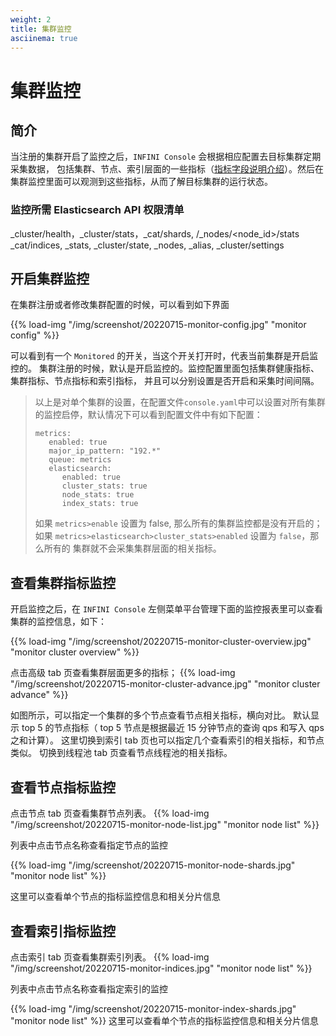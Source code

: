 ```yaml
---
weight: 2
title: 集群监控
asciinema: true
---
```


# 集群监控

## 简介

当注册的集群开启了监控之后，`INFINI Console` 会根据相应配置去目标集群定期采集数据，
包括集群、节点、索引层面的一些指标（[指标字段说明介绍](./infini-metrics-fields-description)）。然后在集群监控里面可以观测到这些指标，从而了解目标集群的运行状态。

### 监控所需 Elasticsearch API 权限清单

\_cluster/health，\_cluster/stats，\_cat/shards, /\_nodes/<node_id>/stats
\_cat/indices, \_stats, \_cluster/state, \_nodes, \_alias, \_cluster/settings

## 开启集群监控

在集群注册或者修改集群配置的时候，可以看到如下界面

{{% load-img "/img/screenshot/20220715-monitor-config.jpg" "monitor config" %}}

可以看到有一个 `Monitored` 的开关，当这个开关打开时，代表当前集群是开启监控的。
集群注册的时候，默认是开启监控的。监控配置里面包括集群健康指标、集群指标、节点指标和索引指标，
并且可以分别设置是否开启和采集时间间隔。

> 以上是对单个集群的设置，在配置文件`console.yaml`中可以设置对所有集群的监控启停，默认情况下可以看到配置文件中有如下配置：
>
> ```aidl
> metrics:
>    enabled: true
>    major_ip_pattern: "192.*"
>    queue: metrics
>    elasticsearch:
>       enabled: true
>       cluster_stats: true
>       node_stats: true
>       index_stats: true
> ```
>
> 如果 `metrics>enable` 设置为 false, 那么所有的集群监控都是没有开启的；
> 如果 `metrics>elasticsearch>cluster_stats>enabled` 设置为 `false`，那么所有的
> 集群就不会采集集群层面的相关指标。

## 查看集群指标监控

开启监控之后，在 `INFINI Console` 左侧菜单平台管理下面的监控报表里可以查看集群的监控信息，如下：

{{% load-img "/img/screenshot/20220715-monitor-cluster-overview.jpg" "monitor cluster overview" %}}

点击高级 tab 页查看集群层面更多的指标；
{{% load-img "/img/screenshot/20220715-monitor-cluster-advance.jpg" "monitor cluster advance" %}}

如图所示，可以指定一个集群的多个节点查看节点相关指标，横向对比。
默认显示 top 5 的节点指标（ top 5 节点是根据最近 15 分钟节点的查询 qps 和写入 qps 之和计算）。
这里切换到索引 tab 页也可以指定几个查看索引的相关指标，和节点类似。
切换到线程池 tab 页查看节点线程池的相关指标。

## 查看节点指标监控

点击节点 tab 页查看集群节点列表。
{{% load-img "/img/screenshot/20220715-monitor-node-list.jpg" "monitor node list" %}}

列表中点击节点名称查看指定节点的监控

{{% load-img "/img/screenshot/20220715-monitor-node-shards.jpg" "monitor node list" %}}

这里可以查看单个节点的指标监控信息和相关分片信息

## 查看索引指标监控

点击索引 tab 页查看集群索引列表。
{{% load-img "/img/screenshot/20220715-monitor-indices.jpg" "monitor node list" %}}

列表中点击节点名称查看指定索引的监控

{{% load-img "/img/screenshot/20220715-monitor-index-shards.jpg" "monitor node list" %}}
这里可以查看单个节点的指标监控信息和相关分片信息
